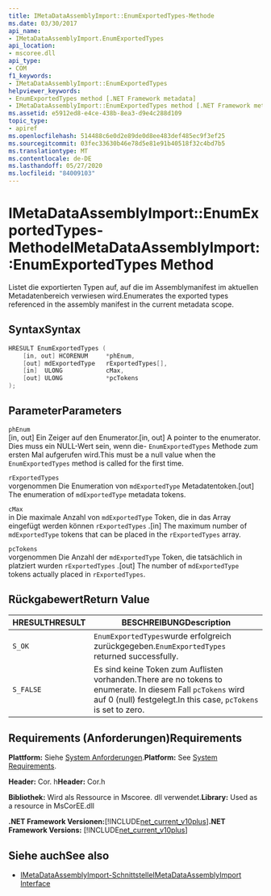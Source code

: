 ```yaml
---
title: IMetaDataAssemblyImport::EnumExportedTypes-Methode
ms.date: 03/30/2017
api_name:
- IMetaDataAssemblyImport.EnumExportedTypes
api_location:
- mscoree.dll
api_type:
- COM
f1_keywords:
- IMetaDataAssemblyImport::EnumExportedTypes
helpviewer_keywords:
- EnumExportedTypes method [.NET Framework metadata]
- IMetaDataAssemblyImport::EnumExportedTypes method [.NET Framework metadata]
ms.assetid: e5912ed8-e4ce-438b-8ea3-d9e4c288d109
topic_type:
- apiref
ms.openlocfilehash: 514488c6e0d2e89de0d8ee483def485ec9f3ef25
ms.sourcegitcommit: 03fec33630b46e78d5e81e91b40518f32c4bd7b5
ms.translationtype: MT
ms.contentlocale: de-DE
ms.lasthandoff: 05/27/2020
ms.locfileid: "84009103"
---
```

# <a name="imetadataassemblyimportenumexportedtypes-method"></a><span data-ttu-id="687b4-102">IMetaDataAssemblyImport::EnumExportedTypes-Methode</span><span class="sxs-lookup"><span data-stu-id="687b4-102">IMetaDataAssemblyImport::EnumExportedTypes Method</span></span>
<span data-ttu-id="687b4-103">Listet die exportierten Typen auf, auf die im Assemblymanifest im aktuellen Metadatenbereich verwiesen wird.</span><span class="sxs-lookup"><span data-stu-id="687b4-103">Enumerates the exported types referenced in the assembly manifest in the current metadata scope.</span></span>  
  
## <a name="syntax"></a><span data-ttu-id="687b4-104">Syntax</span><span class="sxs-lookup"><span data-stu-id="687b4-104">Syntax</span></span>  
  
```cpp  
HRESULT EnumExportedTypes (  
    [in, out] HCORENUM     *phEnum,
    [out] mdExportedType   rExportedTypes[],
    [in]  ULONG            cMax,
    [out] ULONG            *pcTokens  
);  
```  
  
## <a name="parameters"></a><span data-ttu-id="687b4-105">Parameter</span><span class="sxs-lookup"><span data-stu-id="687b4-105">Parameters</span></span>  
 `phEnum`  
 <span data-ttu-id="687b4-106">[in, out] Ein Zeiger auf den Enumerator.</span><span class="sxs-lookup"><span data-stu-id="687b4-106">[in, out] A pointer to the enumerator.</span></span> <span data-ttu-id="687b4-107">Dies muss ein NULL-Wert sein, wenn die- `EnumExportedTypes` Methode zum ersten Mal aufgerufen wird.</span><span class="sxs-lookup"><span data-stu-id="687b4-107">This must be a null value when the `EnumExportedTypes` method is called for the first time.</span></span>  
  
 `rExportedTypes`  
 <span data-ttu-id="687b4-108">vorgenommen Die Enumeration von `mdExportedType` Metadatentoken.</span><span class="sxs-lookup"><span data-stu-id="687b4-108">[out] The enumeration of `mdExportedType` metadata tokens.</span></span>  
  
 `cMax`  
 <span data-ttu-id="687b4-109">in Die maximale Anzahl von `mdExportedType` Token, die in das Array eingefügt werden können `rExportedTypes` .</span><span class="sxs-lookup"><span data-stu-id="687b4-109">[in] The maximum number of `mdExportedType` tokens that can be placed in the `rExportedTypes` array.</span></span>  
  
 `pcTokens`  
 <span data-ttu-id="687b4-110">vorgenommen Die Anzahl der `mdExportedType` Token, die tatsächlich in platziert wurden `rExportedTypes` .</span><span class="sxs-lookup"><span data-stu-id="687b4-110">[out] The number of `mdExportedType` tokens actually placed in `rExportedTypes`.</span></span>  
  
## <a name="return-value"></a><span data-ttu-id="687b4-111">Rückgabewert</span><span class="sxs-lookup"><span data-stu-id="687b4-111">Return Value</span></span>  
  
|<span data-ttu-id="687b4-112">HRESULT</span><span class="sxs-lookup"><span data-stu-id="687b4-112">HRESULT</span></span>|<span data-ttu-id="687b4-113">BESCHREIBUNG</span><span class="sxs-lookup"><span data-stu-id="687b4-113">Description</span></span>|  
|-------------|-----------------|  
|`S_OK`|<span data-ttu-id="687b4-114">`EnumExportedTypes`wurde erfolgreich zurückgegeben.</span><span class="sxs-lookup"><span data-stu-id="687b4-114">`EnumExportedTypes` returned successfully.</span></span>|  
|`S_FALSE`|<span data-ttu-id="687b4-115">Es sind keine Token zum Auflisten vorhanden.</span><span class="sxs-lookup"><span data-stu-id="687b4-115">There are no tokens to enumerate.</span></span> <span data-ttu-id="687b4-116">In diesem Fall `pcTokens` wird auf 0 (null) festgelegt.</span><span class="sxs-lookup"><span data-stu-id="687b4-116">In this case, `pcTokens` is set to zero.</span></span>|  
  
## <a name="requirements"></a><span data-ttu-id="687b4-117">Requirements (Anforderungen)</span><span class="sxs-lookup"><span data-stu-id="687b4-117">Requirements</span></span>  
 <span data-ttu-id="687b4-118">**Plattform:** Siehe [System Anforderungen](../../get-started/system-requirements.md).</span><span class="sxs-lookup"><span data-stu-id="687b4-118">**Platform:** See [System Requirements](../../get-started/system-requirements.md).</span></span>  
  
 <span data-ttu-id="687b4-119">**Header:** Cor. h</span><span class="sxs-lookup"><span data-stu-id="687b4-119">**Header:** Cor.h</span></span>  
  
 <span data-ttu-id="687b4-120">**Bibliothek:** Wird als Ressource in Mscoree. dll verwendet.</span><span class="sxs-lookup"><span data-stu-id="687b4-120">**Library:** Used as a resource in MsCorEE.dll</span></span>  
  
 <span data-ttu-id="687b4-121">**.NET Framework Versionen:**[!INCLUDE[net_current_v10plus](../../../../includes/net-current-v10plus-md.md)]</span><span class="sxs-lookup"><span data-stu-id="687b4-121">**.NET Framework Versions:** [!INCLUDE[net_current_v10plus](../../../../includes/net-current-v10plus-md.md)]</span></span>  
  
## <a name="see-also"></a><span data-ttu-id="687b4-122">Siehe auch</span><span class="sxs-lookup"><span data-stu-id="687b4-122">See also</span></span>

- [<span data-ttu-id="687b4-123">IMetaDataAssemblyImport-Schnittstelle</span><span class="sxs-lookup"><span data-stu-id="687b4-123">IMetaDataAssemblyImport Interface</span></span>](imetadataassemblyimport-interface.md)
